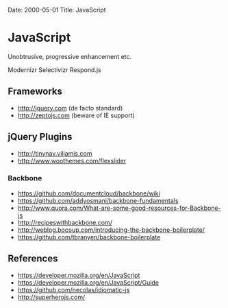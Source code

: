 Date: 2000-05-01
Title: JavaScript

# JavaScript
Unobtrusive, progressive enhancement etc.

Modernizr
Selectivizr
Respond.js

## Frameworks
- http://jquery.com (de facto standard)
- http://zeptojs.com (beware of IE support)

## jQuery Plugins
- http://tinynav.viljamis.com
- http://www.woothemes.com/flexslider

### Backbone
- https://github.com/documentcloud/backbone/wiki
- https://github.com/addyosmani/backbone-fundamentals
- http://www.quora.com/What-are-some-good-resources-for-Backbone-js
- http://recipeswithbackbone.com/
- http://weblog.bocoup.com/introducing-the-backbone-boilerplate/
- https://github.com/tbranyen/backbone-boilerplate


## References
- https://developer.mozilla.org/en/JavaScript
- https://developer.mozilla.org/en/JavaScript/Guide
- https://github.com/necolas/idiomatic-js
- http://superherojs.com/